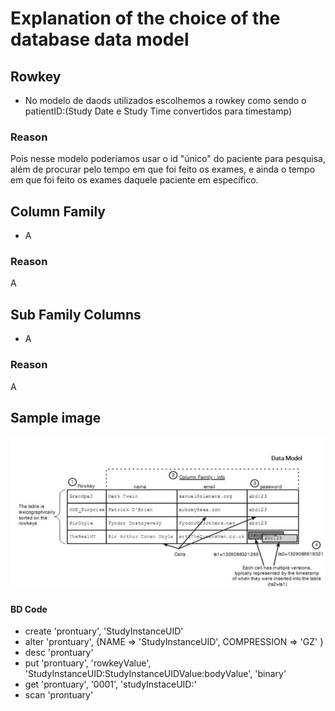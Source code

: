 # Explanation of the choice of the database data model

## Rowkey
- No modelo de daods utilizados escolhemos a rowkey como sendo o patientID:(Study Date e Study Time convertidos para timestamp)

### Reason
Pois nesse modelo poderíamos usar o id "único" do paciente para pesquisa, além de procurar pelo tempo em que foi feito os exames, e ainda o tempo em que foi feito os exames daquele paciente em específico.

## Column Family
- A

### Reason
A

## Sub Family Columns
- A

### Reason
A

## Sample image

![modelo de dados](https://github.com/HenriqueBuzin/pyDcm2hbase/blob/master/Explanation/example.png?raw=true)

#### BD Code
- create 'prontuary', 'StudyInstanceUID'
- alter 'prontuary', {NAME => 'StudyInstanceUID', COMPRESSION => 'GZ' }
- desc 'prontuary'
- put 'prontuary', 'rowkeyValue', 'StudyInstanceUID:StudyInstanceUIDValue:bodyValue', 'binary'
- get 'prontuary', '0001', 'studyInstaceUID:'
- scan 'prontuary'